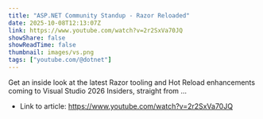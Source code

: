 ```yaml
---
title: "ASP.NET Community Standup - Razor Reloaded"
date: 2025-10-08T12:13:07Z
link: https://www.youtube.com/watch?v=2r2SxVa70JQ
showShare: false
showReadTime: false
thumbnail: images/vs.png
tags: ["youtube.com/@dotnet"]
---
```

Get an inside look at the latest Razor tooling and Hot Reload enhancements coming to Visual Studio 2026 Insiders, straight from ...

- Link to article: https://www.youtube.com/watch?v=2r2SxVa70JQ